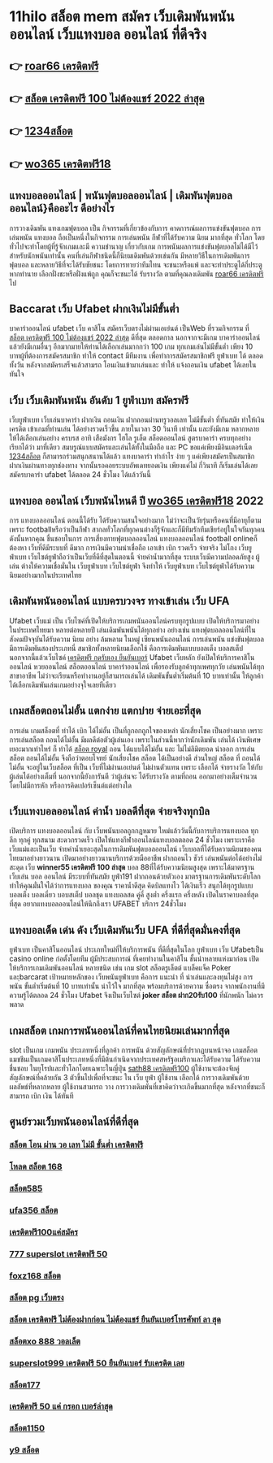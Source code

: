 # 11hilo สล็อต mem สมัคร เว็บเดิมพันพนันออนไลน์  เว็บแทงบอล ออนไลน์ ที่ดีจริง

## 👉 [roar66 เครดิตฟรี](https://www.ufaeat.com/credit-free-50/)
## 👉 [สล็อต เครดิตฟรี 100 ไม่ต้องแชร์ 2022 ล่าสุด](https://www.ufaeat.com/register/)
## 👉 [1234สล็อต](https://www.ufaeat.com/)
## 👉 [wo365 เครดิตฟรี18](https://www.ufaeat.com/register/)

## แทงบอลออนไลน์ | พนันฟุตบอลออนไลน์ | เดิมพันฟุตบอลออนไลน์}คืออะไร ดีอย่างไร 

 การวางเดิมพัน แทงเกมฟุตบอล เป็น กิจกรรมที่เกี่ยวข้องกับการ  คาดการณ์ผลการแข่งขันฟุตบอล  การเล่นพนัน  แทงบอล  ถือเป็นหนึ่งในกิจกรรม การเล่นพนัน กีฬาที่ได้รับความ นิยม มากที่สุด ทั่วโลก โดยทั่วไปจะทำโดยผู้ที่รู้จักเกมและมี ความชำนาญ เกี่ยวกับเกม  การพนันผลการแข่งขันฟุตบอลไม่ได้มีไว้สำหรับนักพนันเท่านั้น คนที่เล่นกีฬาชนิดนี้ก็นิยมเดิมพันด้วยเช่นกัน มีหลายวิธีในการเดิมพันการฟุตบอล และหลายวิธีที่จะได้รับชัยชนะ โดยการทายว่าทีมไทน จะชนะหรือแพ้ และจะทำประตูได้กี่ประตู หากทำนาย เลือกฝั่งชะหรือฝั่งแพ้ถูก คุณก็จะชนะได้ รับรางวัล ตามที่คุณลงเดิมพัน [roar66 เครดิตฟรี](https://www.ufaeat.com/register/) ไป

##  Baccarat  เว็บ Ufabet  ฝากเงินไม่มีขั้นต่ำ

บาคาร่าออนไลน์  ufabet   เว็บ คาสิโน  สมัครเว็บตรงไม่ผ่านเอเย่นต์   เป็นWeb ที่รวมกิจกรรม ที่ [สล็อต เครดิตฟรี 100 ไม่ต้องแชร์ 2022 ล่าสุด](https://www.ufaeat.com/) ดีที่สุด ตลอดกาล นอกจากจะมีเกม บาคาร่าออนไลน์  แล้วยังมีเกมอื่นๆ อีกมากมายให้ท่านได้เลือกเล่นมากกว่า 100 เกม ทุกเกมเล่นไม่มีขั้นต่ำ เพียง 10 บาทผู้ที่ต้องการสมัครสมาชิก   ทำให้ contact  มีทีมงาน เพื่อทำการสมัครสมาชิกฟรี  ยูฟ่าเบท ได้  ตลอดทั้งวัน  หลังจากสมัครเสร็จแล้วสามรถ โอนเงินเข้ามาเล่นและ   ทำให้ แจ้งถอนเงิน ufabet ได้เลยใน ทันใจ

## เว็บ เว็บเดิมพันพนัน อันดับ 1  ยูฟ่าเบท  สมัครฟรี

 เว็บยูฟ่าเบท  เว็บเล่นบาคาร่า ฝากเงิน ถอนเงิน  ฝากถอนผ่านทรูวอลเลท ไม่มีขั้นต่ำ ที่ทันสมัย ทำให้เงินเครดิต เข้าเกมที่ท่านเล่น ได้อย่างรวดเร็วขึ้น ภายในเวลา  30 วินาที  เท่านั้น และยังมีเกม หลากหลาย  ให้ได้เลือกเล่นอย่าง ครบรส อาทิ เสือมังกร ไฮโล รูเล็ต สล็อตออนไลน์ สูตรบาคาร่า ครบทุกอย่าง เรียกได้ว่า มาที่เดียว  สมบรูณ์แบบสมัครและเล่นได้ทั้งในมือถือ และ PC ขอแค่เพียงมีอินเตอร์เน็ต [1234สล็อต](https://www.ufaeat.com/register/) ก็สามารถร่วมสนุกสนานได้แล้ว แทงบาคาร่า  ทำกำไร ง่าย ๆ แค่เพียงสมัครเป็นสมาชิก ฝากเงินผ่านทางทุกช่องทาง จากนั้นรอคอยระบบอัพเดทยอดเงิน เพียงแค่ไม่ กี่วินาที ก็เริ่มเล่นได้เลย สมัครบาคาร่า ufabet ได้ตลอด 24 ชั่วโมง ได้แล้ววันนี้ 


## แทงบอล ออนไลน์  เว็บพนันไหนดี ปี [wo365 เครดิตฟรี18](https://www.ufaeat.com/regis-ufabet-master-free/) 2022

การ แทงบอลออนไลน์ ตอนนี้ได้รับ ได้รับความสนใจอย่างมาก ไม่ว่าจะเป็นวัยรุ่นหรือคนที่มีอายุก็ตาม เพราะ footballหรือว่าเป็นกีฬา สากลทั่วโลกที่ทุกคนต่างก็รู้จักและก็มีทีมรักทีมเชียร์อยู่ในใจกันทุกคน ดังนั้นหากคุณ ชื่นชอบในการ การเสี่ยงทายฟุตบอลออนไลน์ แทงบอลออนไลน์ football onlineก็ต้องหา เว็บที่ดีมีระบบที่ ดีมาก การเงินมีความน่าเชื่อถือ  เอาเข้า  เบิก  รวดเร็ว จ่ายจริง ไม่โกง   เว็บยูฟ่าเบท เว็บไซต์ยูฟ่าถือว่าเป็นเว็บที่ดีที่สุดในตอนนี้ จ่ายค่าน้ำมากที่สุด ระบบเว็บมีความปลอดภัยสูง  ผู้เล่น ต่างให้ความเชื่อมั่นใน เว็บยูฟ่าเบท เว็บไซต์ยูฟ่า จึงทำให้ เว็บยูฟ่าเบท เว็บไซต์ยูฟ่าได้รับความนิยมอย่างมากในประเทศไทย

##  เดิมพันพนันออนไลน์ แบบครบวงจร ทางเข้าเล่น เว็บ UFA 

 Ufabet เว็บแม่   เป็น  เว็บไซค์ที่เปิดให้บริการเกมพนันออนไลน์ครบทุกรูปแบบ เปิดให้บริการมาอย่างในประเทศไทยมา หลายต่อหลายปี เล่นเดิมพันพนันได้ทุกอย่าง  อย่างเช่น แทงฟุตบอลออนไลน์ที่ในสังคมปัจจุบันได้รับความ นิยม อย่าง ล้มหลาม ในหมู่ เซียนพนันออนไลน์  การเล่นพนัน แข่งขันฟุตบอล มีการเดิมพันสองประเภทนี่ สมาชิกทั้งหลายนิยมเลือกใช้  คือการเดิมพันแบบบอลเต็ง บอลสเต็ป นอกจากนี้แล้วเว็บไซค์ [เครดิตฟรี กดรับเอง ยืนยันเบอร์](https://www.ufaeat.com/ufabet-master-login/) Ufabet เว็บหลัก ยังเปิดให้บริการคาสิโนออนไลน์ หวยออนไลน์ สล็อตออนไลน์ บาคาร่าออนไลน์  เพื่อรองรับลูกค้าทุกเพศทุกวัย เล่นพนันได้ทุกสาขาอาชีพ ไม่ว่าจะเรียนหรือทำงานอยู่ก็สามารถเล่นได้ เดิมพันขั้นต่ำเริ่มต้นที่ 10 บาทเท่านั้น ให้ลูกค้าได้เลือกเดิมพันเล่นเกมอย่างจุใจเลยทีเดียว


##  เกมสล็อตถอนไม่อั้น แตกง่าย แตกบ่าย จ่ายเอะที่สุด

การเล่น เกมสล็อตที่ ทำได้  เบิก ได้ไม่อั้น  เป็นที่ถูกอกถูกใจของเหล่า นักเสี่ยงโชค เป็นอย่างมาก เพราะการเล่นสล็อต  ถอนได้ไม่อั้น  มีผลดีต่อตัวผู้เล่นเอง เพราะในส่วนนี้หากว่านักเดิมพัน  เล่นได้ เงินพิเศษเยอะมากเท่าไหร่ ก็ ทำได้ [สล็อต royal](https://www.ufaeat.com/regis-ufabet-master-free/)  ถอน ได้แบบได้ไม่อั้น และ ไม่ไม่ลิมิตยอด นำออก การเล่นสล็อต  ถอนได้ไม่อั้น จึงถือว่าตอบโจทย์ นักเสี่ยงโชค สล็อต ได้เป็นอย่างดี ส่วนใหญ่ สล็อต ที่ ถอนได้ไม่อั้น จะอยู่ในเว็บสล็อต ที่เป็น  เว็บที่ไม่ผ่านเอเย่นต์  ไม่ผ่านตัวแทน เพราะ เลือกได้ จ่ายรางวัล ให้กับผู้เล่นได้อย่างเต็มที่ นอกจากนี้ยังการันตี  ว่าผู้เล่นจะ ได้รับรางวัล ตามที่ถอน ออกมาอย่างเต็มจำนวน โดยไม่มีการหัก หรือการคิดเปอร์เซ็นต์แต่อย่างใด 


## เว็บแทงบอลออนไลน์  ค่าน้ำ บอลดีที่สุด  จ่ายจริงทุกบิล

เปิดบริการ แทงบอลออนไลน์ กับ เว็บพนันบอลถูกกฎหมาย
ใหม่แล้ววันนี้กับการบริการแทงบอล ทุกลีก ทุกคู่ ทุกสนาม สะดวกรวดเร็ว  เปิดให้แทงกีฬาออนไลน์แทงบอลตลอด 24 ชั่วโมง เพราะเราคือ เว็บแม่และเป็นเว็บ จ่ายค่าน้ำเยอะสุดในการเดิมพันฟุตบอลออนไลน์ เว็บบอลที่ได้รับความนิยมของคนไทยมาอย่างยาวนาน เปิดมาอย่างยาวนานบริการด้วยมืออาชีพ ฝากถอนไว ชัวร์ เล่นพนันต่อได้อย่างไม่สะดุด เว็บ **winner55 เครดิตฟรี 100 ล่าสุด** บอล 88ที่ได้รับความนิยมสูงสุด เพราะได้มาตรฐาน เว็บเล่น บอล ออนไลน์ มีระบบที่ทันสมัย ยูฟ่า191 ฝากถอนด้วยตัวเอง มาตรฐานการเดิมพันระดับโลก ทำให้คุณมั่นใจได้ว่าการแทงบอล ของคุณ ราคาน้ำดีสุด  คิดบิลแทงไว ได้เงินเร็ว  สนุกได้ทุกรูปแบบ บอลเต็ง บอลเดี่ยว บอบสเต็ป บอลชุด แทงบอลสด คู่คี่ สูงต่ำ ครึ่งแรก ครึ่งหลัง เปิดในราคาบอลที่สุดที่สุด อยากแทงบอลออนไลน์ให้นึกถึงเรา UFABET บริการ 24ชั่วโมง 


## แทงบอลเด็ด เด่น ดัง เว็บเดิมพันเว็บ UFA ที่ดีที่สุดมั่นคงที่สุด

 ยูฟ่าเบท  เป็นคาสิโนออนไลน์ ประเภทใหม่ที่ให้บริการพนัน  ที่ดีที่สุดในโลก ยูฟ่าเบท เว็บ Ufabetเป็น casino online   ก่อตั้งโดยทีม ผู้มีประสบการณ์ ที่เคยทำงานในคาสิโน  ชั้นนำหลายแห่งมาก่อน เปิดให้บริการเกมเดิมพันออนไลน์ หลายชนิด เช่น เกม slot สล็อตรูเล็ตต์ แบล็คแจ็ค   Poker และฺbarcarat  เป้าหมายหลักของ เว็บพนันยูฟ่าเบท  คือการ แนะนำ ที่ น่าเล่นและลงทุนไม่สูง การพนัน ขั้นต่ำเริ่มต้นที่ 10 บาทเท่านั้น น่าไว้ใจ มากที่สุด พร้อมบริการด้วยความ ซื่อตรง จากพนักงานที่มี ความรู้ได้ตลอด 24 ชั่วโมง Ufabet  จึงเป็นเว็บไซต์ **joker สล็อต ฝาก20รับ100** ที่นักพนัก  ไม่ควรพลาด

##  เกมสล็อต เกมการพนันออนไลน์ที่คนไทยนิยมเล่นมากที่สุด

 slot เป็นเกม เกมพนัน ประเภทหนึ่งที่ลูกค้า   การพนัน ด้วยสัญลักษณ์ที่ปรากฏบนหน้าจอ  เกมสล็อตแมชชีนเป็นเกมคาสิโนประเภทหนึ่งที่มีต้นกำเนิดจากประเทศสหรัฐอเมริกาและได้รับความ ได้รับความชื่นชอบ ในยุโรปและทั่วโลกโดยเฉพาะในญี่ปุ่น  [sath88 เครดิตฟรี100](https://www.ufaeat.com/credit-free-50/) ผู้ใช้งานจะต้องจับคู่สัญลักษณ์ที่คล้ายกัน 3 ตัวขึ้นไปเพื่อที่จะชนะ ใน เว็บ  ยูฟ่า   ผู้ใช้งาน เลือกได้   การวางเดิมพันด้วยผลลัพธ์ที่หลากหลาย  ผู้ใช้งานสามารถ วาง  การวางเดิมพันที่เขาคิดว่าจะเกิดขึ้นมากที่สุด หลังจากที่ชนะก็สามารถ  เบิก  เงิน ได้ทันที


## ศูนย์รวมเว็บพนันออนไลน์ที่ดีที่สุด

### [สล็อต โอน ผ่าน วอ เลท ไม่มี ขั้นต่ำ เครดิตฟรี](https://atom.io/themes/UFAEAT%20ทางเข้า%20เว็บตรง%20UFABET%20สล็อต%20ออนไลน์%20pg%20008%20สล็อต%20ฟรีเครดิต%20100%)
### [โหลด สล็อต 168](https://atom.io/themes/UFAEAT%20ทางเข้า%20เว็บตรง%20UFABET%20wo365%20เครดิตฟรี18%20008%20สล็อต%20ฟรีเครดิต%20100%)
### [สล็อต585](https://atom.io/themes/UFAEAT%20ทางเข้า%20เว็บตรง%20UFABET%20lucky777%20เครดิตฟรี%20008%20สล็อต%20ฟรีเครดิต%20100%)
### [ufa356 สล็อต](https://atom.io/themes/UFAEAT%20ทางเข้า%20เว็บตรง%20UFABET%20เครดิตฟรี%2050%20ไม่ต้องฝาก%20ไม่ต้องแชร์%20แค่สมัครล่าสุด%20008%20สล็อต%20ฟรีเครดิต%20100%)
### [เครดิตฟรี100แค่สมัคร](https://atom.io/themes/UFAEAT%20ทางเข้า%20เว็บตรง%20UFABET%20เครดิตฟรี%20กดรับเอง%20ยืนยันเบอร์ไม่ต้องฝาก%20008%20สล็อต%20ฟรีเครดิต%20100%)
### [777 superslot เครดิตฟรี 50](https://atom.io/themes/UFAEAT%20ทางเข้า%20เว็บตรง%20UFABET%20สล็อต%20เว็บตรง%20888%20008%20สล็อต%20ฟรีเครดิต%20100%)
### [foxz168 สล็อต](https://atom.io/themes/UFAEAT%20ทางเข้า%20เว็บตรง%20UFABET%20สล็อตpg%20ฝาก20รับ100%20ทํา%20200ถอนได้100%20008%20สล็อต%20ฟรีเครดิต%20100%)
### [สล็อต pg เว็บตรง](https://atom.io/themes/UFAEAT%20ทางเข้า%20เว็บตรง%20UFABET%20member%20slot%20เครดิตฟรี%20100%20008%20สล็อต%20ฟรีเครดิต%20100%)
### [สล็อต เครดิตฟรี ไม่ต้องฝากก่อน ไม่ต้องแชร์ ยืนยันเบอร์โทรศัพท์ ลา สุด](https://atom.io/themes/UFAEAT%20ทางเข้า%20เว็บตรง%20UFABET%20superslot666%20เครดิตฟรี%2050%20008%20สล็อต%20ฟรีเครดิต%20100%)
### [สล็อตxo 888 วอลเล็ต](https://atom.io/themes/UFAEAT%20ทางเข้า%20เว็บตรง%20UFABET%20superslot%20เครดิตฟรี%2050%20008%20สล็อต%20ฟรีเครดิต%20100%)
### [superslot999 เครดิตฟรี 50 ยืนยันเบอร์ รับเครดิต เลย](https://atom.io/themes/UFAEAT%20ทางเข้า%20เว็บตรง%20UFABET%20สล็อตmgw%20008%20สล็อต%20ฟรีเครดิต%20100%)
### [สล็อต177](https://atom.io/themes/UFAEAT%20ทางเข้า%20เว็บตรง%20UFABET%20เครดิตฟรี%20200%20กดรับเอง%20008%20สล็อต%20ฟรีเครดิต%20100%)
### [เครดิตฟรี 50 แค่ กรอก เบอร์ล่าสุด](https://atom.io/themes/UFAEAT%20ทางเข้า%20เว็บตรง%20UFABET%20betflik%20เครดิตฟรี%20008%20สล็อต%20ฟรีเครดิต%20100%)
### [สล็อต1150](https://atom.io/themes/UFAEAT%20ทางเข้า%20เว็บตรง%20UFABET%20สมัคร%20สล็อต%20777%20008%20สล็อต%20ฟรีเครดิต%20100%)
### [y9 สล็อต](https://atom.io/themes/UFAEAT%20ทางเข้า%20เว็บตรง%20UFABET%20สล็อต%20sabai%20008%20สล็อต%20ฟรีเครดิต%20100%)